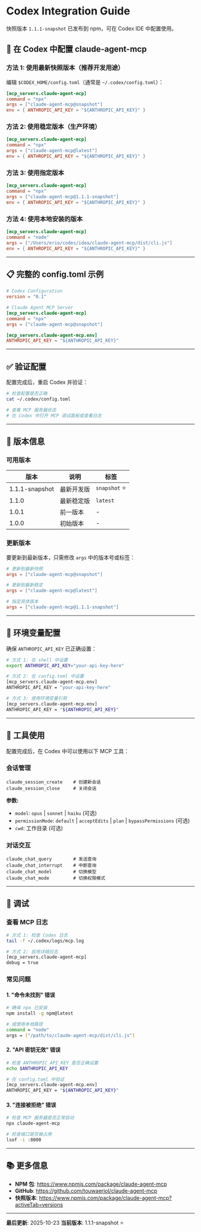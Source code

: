 # Codex Integration Guide

快照版本 `1.1.1-snapshot` 已发布到 npm，可在 Codex IDE 中配置使用。

## 🚀 在 Codex 中配置 claude-agent-mcp

### 方法 1: 使用最新快照版本（推荐开发用途）

编辑 `$CODEX_HOME/config.toml`（通常是 `~/.codex/config.toml`）：

```toml
[mcp_servers.claude-agent-mcp]
command = "npx"
args = ["claude-agent-mcp@snapshot"]
env = { ANTHROPIC_API_KEY = "${ANTHROPIC_API_KEY}" }
```

### 方法 2: 使用稳定版本（生产环境）

```toml
[mcp_servers.claude-agent-mcp]
command = "npx"
args = ["claude-agent-mcp@latest"]
env = { ANTHROPIC_API_KEY = "${ANTHROPIC_API_KEY}" }
```

### 方法 3: 使用指定版本

```toml
[mcp_servers.claude-agent-mcp]
command = "npx"
args = ["claude-agent-mcp@1.1.1-snapshot"]
env = { ANTHROPIC_API_KEY = "${ANTHROPIC_API_KEY}" }
```

### 方法 4: 使用本地安装的版本

```toml
[mcp_servers.claude-agent-mcp]
command = "node"
args = ["/Users/erio/codes/idea/claude-agent-mcp/dist/cli.js"]
env = { ANTHROPIC_API_KEY = "${ANTHROPIC_API_KEY}" }
```

---

## 📋 完整的 config.toml 示例

```toml
# Codex Configuration
version = "0.1"

# Claude Agent MCP Server
[mcp_servers.claude-agent-mcp]
command = "npx"
args = ["claude-agent-mcp@snapshot"]

[mcp_servers.claude-agent-mcp.env]
ANTHROPIC_API_KEY = "${ANTHROPIC_API_KEY}"
```

---

## ✅ 验证配置

配置完成后，重启 Codex 并验证：

```bash
# 检查配置是否正确
cat ~/.codex/config.toml

# 查看 MCP 服务器状态
# 在 Codex 中打开 MCP 调试面板或查看日志
```

---

## 🔄 版本信息

### 可用版本

| 版本 | 说明 | 标签 |
|------|------|------|
| 1.1.1-snapshot | 最新开发版 | `snapshot` ⭐ |
| 1.1.0 | 最新稳定版 | `latest` |
| 1.0.1 | 前一版本 | - |
| 1.0.0 | 初始版本 | - |

### 更新版本

要更新到最新版本，只需修改 `args` 中的版本号或标签：

```toml
# 更新到最新快照
args = ["claude-agent-mcp@snapshot"]

# 更新到最新稳定
args = ["claude-agent-mcp@latest"]

# 指定具体版本
args = ["claude-agent-mcp@1.1.1-snapshot"]
```

---

## 🔧 环境变量配置

确保 `ANTHROPIC_API_KEY` 已正确设置：

```bash
# 方式 1: 在 shell 中设置
export ANTHROPIC_API_KEY="your-api-key-here"

# 方式 2: 在 config.toml 中设置
[mcp_servers.claude-agent-mcp.env]
ANTHROPIC_API_KEY = "your-api-key-here"

# 方式 3: 使用环境变量引用
[mcp_servers.claude-agent-mcp.env]
ANTHROPIC_API_KEY = "${ANTHROPIC_API_KEY}"
```

---

## 📝 工具使用

配置完成后，在 Codex 中可以使用以下 MCP 工具：

### 会话管理

```
claude_session_create    # 创建新会话
claude_session_close     # 关闭会话
```

**参数:**
- `model`: `opus` | `sonnet` | `haiku` (可选)
- `permissionMode`: `default` | `acceptEdits` | `plan` | `bypassPermissions` (可选)
- `cwd`: 工作目录 (可选)

### 对话交互

```
claude_chat_query        # 发送查询
claude_chat_interrupt    # 中断查询
claude_chat_model        # 切换模型
claude_chat_mode         # 切换权限模式
```

---

## 🐛 调试

### 查看 MCP 日志

```bash
# 方式 1: 检查 Codex 日志
tail -f ~/.codex/logs/mcp.log

# 方式 2: 启用详细日志
[mcp_servers.claude-agent-mcp]
debug = true
```

### 常见问题

#### 1. "命令未找到" 错误

```bash
# 确保 npx 已安装
npm install -g npm@latest

# 或使用本地路径
command = "node"
args = ["/path/to/claude-agent-mcp/dist/cli.js"]
```

#### 2. "API 密钥无效" 错误

```bash
# 检查 ANTHROPIC_API_KEY 是否正确设置
echo $ANTHROPIC_API_KEY

# 在 config.toml 中验证
[mcp_servers.claude-agent-mcp.env]
ANTHROPIC_API_KEY = "${ANTHROPIC_API_KEY}"
```

#### 3. "连接被拒绝" 错误

```bash
# 检查 MCP 服务器是否正常启动
npx claude-agent-mcp

# 检查端口是否被占用
lsof -i :8000
```

---

## 📚 更多信息

- **NPM 包**: https://www.npmjs.com/package/claude-agent-mcp
- **GitHub**: https://github.com/touwaeriol/claude-agent-mcp
- **快照版本**: https://www.npmjs.com/package/claude-agent-mcp?activeTab=versions

---

**最后更新**: 2025-10-23
**当前版本**: 1.1.1-snapshot ⭐
